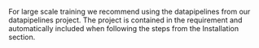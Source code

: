 For large scale training we recommend using the datapipelines from our datapipelines project. The project is contained in the requirement and automatically included when following the steps from the Installation section. 
